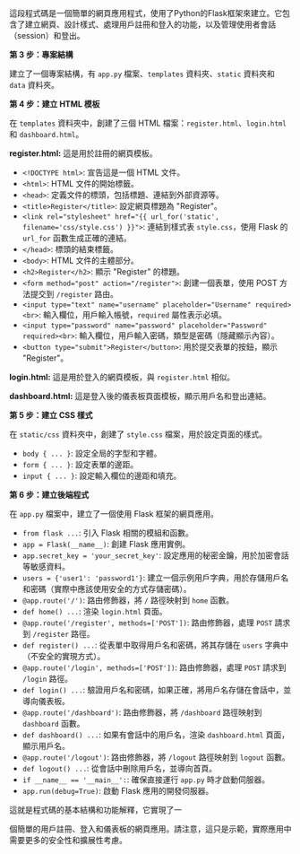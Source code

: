 這段程式碼是一個簡單的網頁應用程式，使用了Python的Flask框架來建立。它包含了建立網頁、設計樣式、處理用戶註冊和登入的功能，以及管理使用者會話（session）和登出。

**第 3 步：專案結構**

建立了一個專案結構，有 `app.py` 檔案、`templates` 資料夾、`static` 資料夾和 `data` 資料夾。

**第 4 步：建立 HTML 模板**

在 `templates` 資料夾中，創建了三個 HTML 檔案：`register.html`、`login.html` 和 `dashboard.html`。

**register.html:**
這是用於註冊的網頁模板。

- `<!DOCTYPE html>`: 宣告這是一個 HTML 文件。
- `<html>`: HTML 文件的開始標籤。
- `<head>`: 定義文件的標頭，包括標題、連結到外部資源等。
- `<title>Register</title>`: 設定網頁標題為 "Register"。
- `<link rel="stylesheet" href="{{ url_for('static', filename='css/style.css') }}">`: 連結到樣式表 `style.css`，使用 Flask 的 `url_for` 函數生成正確的連結。
- `</head>`: 標頭的結束標籤。
- `<body>`: HTML 文件的主體部分。
- `<h2>Register</h2>`: 顯示 "Register" 的標題。
- `<form method="post" action="/register">`: 創建一個表單，使用 POST 方法提交到 `/register` 路由。
- `<input type="text" name="username" placeholder="Username" required><br>`: 輸入欄位，用戶輸入帳號，`required` 屬性表示必填。
- `<input type="password" name="password" placeholder="Password" required><br>`: 輸入欄位，用戶輸入密碼，類型是密碼（隱藏顯示內容）。
- `<button type="submit">Register</button>`: 用於提交表單的按鈕，顯示 "Register"。

**login.html:**
這是用於登入的網頁模板，與 `register.html` 相似。

**dashboard.html:**
這是登入後的儀表板頁面模板，顯示用戶名和登出連結。

**第 5 步：建立 CSS 樣式**

在 `static/css` 資料夾中，創建了 `style.css` 檔案，用於設定頁面的樣式。

- `body { ... }`: 設定全局的字型和字體。
- `form { ... }`: 設定表單的邊距。
- `input { ... }`: 設定輸入欄位的邊距和填充。

**第 6 步：建立後端程式**

在 `app.py` 檔案中，建立了一個使用 Flask 框架的網頁應用。

- `from flask ...`: 引入 Flask 相關的模組和函數。
- `app = Flask(__name__)`: 創建 Flask 應用實例。
- `app.secret_key = 'your_secret_key'`: 設定應用的秘密金鑰，用於加密會話等敏感資料。
- `users = {'user1': 'password1'}`: 建立一個示例用戶字典，用於存儲用戶名和密碼（實際中應該使用安全的方式存儲密碼）。
- `@app.route('/')`: 路由修飾器，將 `/` 路徑映射到 `home` 函數。
- `def home() ...`: 渲染 `login.html` 頁面。
- `@app.route('/register', methods=['POST'])`: 路由修飾器，處理 `POST` 請求到 `/register` 路徑。
- `def register() ...`: 從表單中取得用戶名和密碼，將其存儲在 `users` 字典中（不安全的實現方式）。
- `@app.route('/login', methods=['POST'])`: 路由修飾器，處理 `POST` 請求到 `/login` 路徑。
- `def login() ...`: 驗證用戶名和密碼，如果正確，將用戶名存儲在會話中，並導向儀表板。
- `@app.route('/dashboard')`: 路由修飾器，將 `/dashboard` 路徑映射到 `dashboard` 函數。
- `def dashboard() ...`: 如果有會話中的用戶名，渲染 `dashboard.html` 頁面，顯示用戶名。
- `@app.route('/logout')`: 路由修飾器，將 `/logout` 路徑映射到 `logout` 函數。
- `def logout() ...`: 從會話中刪除用戶名，並導向首頁。
- `if __name__ == '__main__':`: 確保直接運行 `app.py` 時才啟動伺服器。
- `app.run(debug=True)`: 啟動 Flask 應用的開發伺服器。

這就是程式碼的基本結構和功能解釋，它實現了一

個簡單的用戶註冊、登入和儀表板的網頁應用。請注意，這只是示範，實際應用中需要更多的安全性和擴展性考慮。